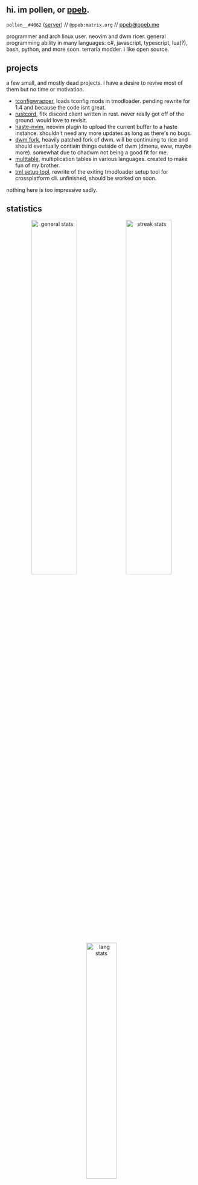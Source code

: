 ## hi. im pollen, or [ppeb](https://ppeb.me).

`pollen__#4062` ([server](https://discord.gg/EB6yPZj)) // `@ppeb:matrix.org` // [ppeb@ppeb.me](mailto:ppeb@ppeb.me)

programmer and arch linux user. neovim and dwm ricer. general programming ability in many languages: c#, javascript, typescript, lua(?), bash, python, and more soon. terraria modder. i like open source.

## projects
a few small, and mostly dead projects. i have a desire to revive most of them but no time or motivation.
* [tconfigwrapper](https://github.com/pollen00/tConfigWrapper), loads tconfig mods in tmodloader. pending rewrite for 1.4 and because the code isnt great.
* [rustcord](https://github.com/pollen00/rustcord), fltk discord client written in rust. never really got off of the ground. would love to revisit.
* [haste-nvim](https://github.com/pollen00/haste-nvim), neovim plugin to upload the current buffer to a haste instance. shouldn't need any more updates as long as there's no bugs.
* [dwm fork](https://github.com/pollen00/dwm), heavily patched fork of dwm. will be continuing to rice and should eventually contiain things outside of dwm (dmenu, eww, maybe more). somewhat due to chadwm not being a good fit for me.
* [multtable](https://github.com/pollen00/multtable), multiplication tables in various languages. created to make fun of my brother.
* [tml setup tool](https://github.com/pollen00/tModLoader/tree/linussetup/setup), rewrite of the exiting tmodloader setup tool for crossplatform cli. unfinished, should be worked on soon.

nothing here is too impressive sadly.

## statistics

<div align="center">
    <img src="https://github-readme-stats.vercel.app/api?username=pollen00&hide_border=true&show_icons=true&theme=tokyonight" alt="general stats" width="49%"/>
    <img src="https://github-readme-streak-stats.herokuapp.com/?user=pollen00&hide_border=true&theme=tokyonight" alt="streak stats" width="49%"/>
    <img src="https://github-readme-stats.vercel.app/api/top-langs/?username=pollen00&hide_border=true&layout=compact&theme=tokyonight" alt="lang stats" width = "40%"/>
</div>

##
